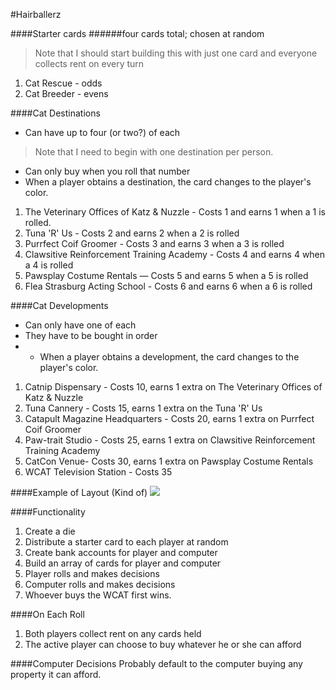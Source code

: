 #Hairballerz####Starter cards######four cards total; chosen at random
>Note that I should start building this with just one card and everyone collects rent on every turn
1. Cat Rescue - odds2. Cat Breeder - evens####Cat Destinations* Can have up to four (or two?) of each

>Note that I need to begin with one destination per person. * Can only buy when you roll that number
* When a player obtains a destination, the card changes to the player's color.1. The Veterinary Offices of Katz & Nuzzle - Costs 1 and earns 1 when a 1 is rolled.2. Tuna 'R' Us - Costs 2 and earns 2 when a 2 is rolled3. Purrfect Coif Groomer - Costs 3 and earns 3 when a 3 is rolled4. Clawsitive Reinforcement Training Academy - Costs 4 and earns 4 when a 4 is rolled5. Pawsplay Costume Rentals — Costs 5 and earns 5 when a 5 is rolled6. Flea Strasburg Acting School - Costs 6 and earns 6 when a 6 is rolled####Cat Developments* Can only have one of each* They have to be bought in order
* * When a player obtains a development, the card changes to the player's color.1. Catnip Dispensary - Costs 10, earns 1 extra on The Veterinary Offices of Katz & Nuzzle 2. Tuna Cannery - Costs 15, earns 1 extra on the Tuna 'R' Us3. Catapult Magazine Headquarters - Costs 20, earns 1 extra on Purrfect Coif Groomer4. Paw-trait Studio - Costs 25, earns 1 extra on Clawsitive Reinforcement Training Academy5. CatCon Venue- Costs 30, earns 1 extra on Pawsplay Costume Rentals6. WCAT Television Station - Costs 35####Example of Layout (Kind of)![](http://www.clubfantasci.com/wp-content/uploads/2015/12/MACHIKORO6.jpg)####Functionality1. Create a die2. Distribute a starter card to each player at random3. Create bank accounts for player and computer4. Build an array of cards for player and computer5. Player rolls and makes decisions6. Computer rolls and makes decisions7. Whoever buys the WCAT first wins.####On Each Roll1. Both players collect rent on any cards held2. The active player can choose to buy whatever he or she can afford####Computer DecisionsProbably default to the computer buying any property it can afford. 